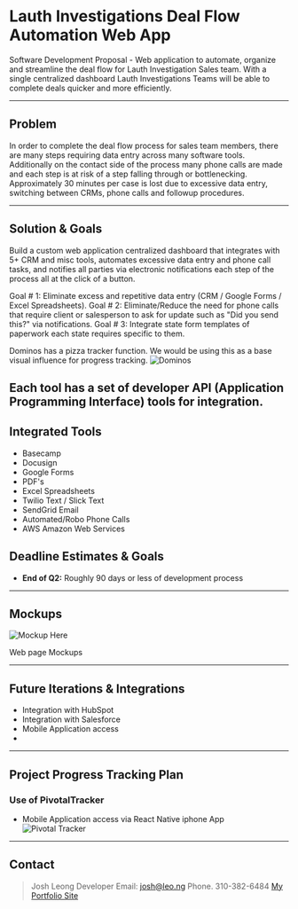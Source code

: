 Lauth Investigations Deal Flow Automation Web App
============
Software Development Proposal - Web application to automate, organize and streamline the deal flow for Lauth Investigation Sales team. With a single centralized dashboard Lauth Investigations Teams will be able to complete deals quicker and more efficiently.

---

## Problem
In order to complete the deal flow process for sales team members, there are many steps requiring data entry across many software tools. Additionally on the contact side of the process many phone calls are made and each step is at risk of a step falling through or bottlenecking.
Approximately 30 minutes per case is lost due to excessive data entry, switching between CRMs, phone calls and followup procedures.

---

## Solution & Goals
Build a custom web application centralized dashboard that integrates with 5+ CRM and misc tools, automates excessive data entry and phone call tasks, and notifies all parties via electronic notifications each step of the process all at the click of a button.

Goal # 1: Eliminate excess and repetitive data entry (CRM / Google Forms / Excel Spreadsheets).
Goal # 2: Eliminate/Reduce the need for phone calls that require client or salesperson to ask for update such as "Did you send this?" via notifications. 
Goal # 3: Integrate state form templates of paperwork each state requires specific to them.

Dominos has a pizza tracker function. We would be using this as a base visual influence for progress tracking.
![Dominos](http://www.www.com/mockup.png)

Each tool has a set of developer API (Application Programming Interface) tools for integration.
---

## Integrated Tools
- Basecamp
- Docusign
- Google Forms
- PDF's
- Excel Spreadsheets
- Twilio Text / Slick Text
- SendGrid Email
- Automated/Robo Phone Calls
- AWS Amazon Web Services


## Deadline Estimates & Goals
- **End of Q2:** Roughly 90 days or less of development process

---

## Mockups
![Mockup Here](http://www.www.com/mockup.png)

Web page Mockups

---

## Future Iterations & Integrations
* Integration with HubSpot
* Integration with Salesforce
* Mobile Application access
* 

---

## Project Progress Tracking Plan
### Use of PivotalTracker
* Mobile Application access via React Native iphone App
![Pivotal Tracker](http://www.www.com/mockup.png)

---
## Contact
>Josh Leong
Developer
Email: josh@leo.ng
Phone. 310-382-6484
 [My Portfolio Site](http://josh.leo.ng)
